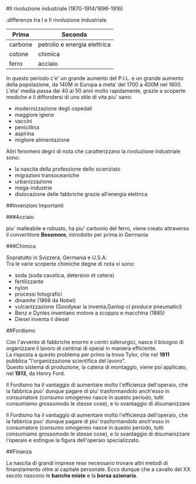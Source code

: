 #II rivoluzione industriale (1870-1914/1896-1916)

:differenze tra I e II rivoluzione industriale

| Prima 	| Seconda	|
|---------------|---------------|
| carbone	| petrolio e energia elettrica|
| cotone	| chimica	|
| ferro		| acciaio	|

In questo periodo c'e' un grande aumento del P.I.L. e un grande aumento della
popolazione, da 140M in Europa a meta' del 1700 a 400M nel 1800.  
L'eta' media passa dai 40 ai 50 anni molto rapidamente, grazie a scoperte
mediche e il diffondersi di uno stile di vita piu' sano:

- modernizzazione degli ospedali
- maggiore igiene
- vaccini
- penicillina
- aspirina
- migliore alimentazione

Altri fenomeni degni di nota che caratterizzano la rivoluzione industriale sono:

- la nascita della professione dello scienziato
-  migrazioni transoceaniche
- urbanizzazione
- mega-industrie
- dislocazione delle fabbriche grazie all'energia elettrica

##Invenzioni Importanti

###Acciaio  

piu' malleabile e robusto, ha piu' carbonio del ferro, viene creato attraverso
il convertitore **Bessmore**, introdotto per prima in Germania

###Chimica  

Sopratutto in Svizzera, Germania e U.S.A.  
Tra le varie scoperte chimiche degne di nota vi sono:

- soda (soda caustica, detersivo et cetera)
- fertilizzante
- nylon
- processi fotografici
- dinamite (1866 da Nobel)
- vulcanizzazione (Goodyear la inventa,Ganlop ci produce pneumatici)
- Benz e Dynles inventano motore a scoppio e macchina (1885)
- Diesel inventa il diesel

##Fordismo

Con l'avvento di fabbriche enormi e centri siderurgici, nasce il bisogno di
organizzare il lavoro di centinai di operai in maniera efficiente.  
La risposta a questo problema per primo la trova Tylor, che nel **1911**
pubblica "l'organizzazione scientifica del lavoro".  
Questo sistema di produzione, la catena di montaggio, viene poi applicato, nel
**1913**, da Henry Ford. 

Il Fordismo ha il vantaggio di aumentare molto l'efficienza dell'operaio, che la
fabbrica puo' dunque pagare di piu' trasformandolo anch'esso in consumatore
(consumo omogeneo nasce in questo periodo, tutti consumiamo grossomodo le stesse
cose), e lo svantaggio di disumanizzare 

Il Fordismo ha il vantaggio di aumentare molto l'efficienza dell'operaio, che la
fabbrica puo' dunque pagare di piu' trasformandolo anch'esso in consumatore
(consumo omogeneo nasce in questo periodo, tutti consumiamo grossomodo le stesse
cose), e lo svantaggio di disumanizzare l'operaio e estingue la figura
dell'operaio specializzato.

##Finanza

La nascita di grandi imprese rese necessario trovare altri metodi di
finanziamento oltre al capitale personale. Ecco dunque che a cavallo del XX
secolo nascono le **banche miste** e la **borsa azionaria**.
